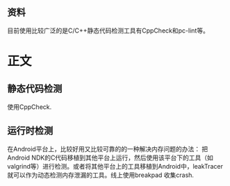 ## 资料

目前使用比较广泛的是C/C++静态代码检测工具有CppCheck和pc-lint等。

# 正文

## 静态代码检测

使用CppCheck.

## 运行时检测

在Android平台上，比较好用又比较可靠的的一种解决内存问题的办法： 把Android NDK的C代码移植到其他平台上运行，然后使用该平台下的工具（如valgrind等）进行检测。或者将其他平台上的工具移植到Android中，leakTracer就可以作为动态检测内存泄漏的工具。线上使用breakpad 收集crash.